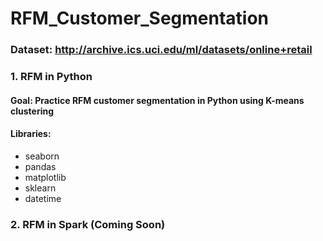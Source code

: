# RFM_Customer_Segmentation

### Dataset: http://archive.ics.uci.edu/ml/datasets/online+retail

### 1. RFM in Python 
#### Goal: Practice RFM customer segmentation in Python using K-means clustering
#### Libraries: 
- seaborn
- pandas
- matplotlib
- sklearn
- datetime


### 2. RFM in Spark (Coming Soon)
